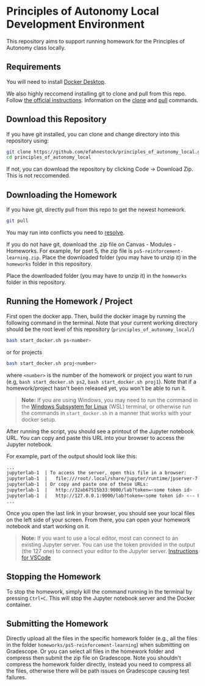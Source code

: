 # Principles of Autonomy Local Development Environment
This repository aims to support running homework for the Principles of Autonomy class locally.

## Requirements
You will need to install [Docker Desktop](https://www.docker.com/products/docker-desktop/).

We also highly reccomend installing git to clone and pull from this repo. Follow [the official instructions](https://git-scm.com/book/en/v2/Getting-Started-Installing-Git).
Information on the [clone](https://docs.github.com/en/repositories/creating-and-managing-repositories/cloning-a-repository) and [pull](https://www.atlassian.com/git/tutorials/syncing/git-pull) commands.

## Download this Repository
If you have git installed, you can clone and change directory into this repository using:
```bash
git clone https://github.com/efahnestock/principles_of_autonomy_local.git
cd principles_of_autonomy_local
```
If not, you can download the repository by clicking Code -> Download Zip. This is not reccomended. 

## Downloading the Homework
If you have git, directly pull from this repo to get the newest homework.
```bash
git pull
```
You may run into conflicts you need to [resolve](https://opensource.com/article/23/4/resolve-git-merge-conflicts).

If you do not have git, download the .zip file on Canvas - Modules - Homeworks. For example, for pset 5, the zip file is `ps5-reinforcement-learning.zip`. Place the downloaded folder (you may have to unzip it) in the `homeworks` folder in this repository.

Place the downloaded folder (you may have to unzip it) in the `homeworks` folder in this repository.

## Running the Homework / Project
First open the docker app. Then, build the docker image by running the following command in the terminal. Note that your current working directory should be the root level of this repository (`principles_of_autonomy_local/`)
```bash
bash start_docker.sh ps<number>
```
or for projects
```bash
bash start_docker.sh proj<number>
```
where `<number>` is the number of the homework or project you want to run (e.g, `bash start_docker.sh ps2`, `bash start_docker.sh proj1`). Note that if a homework/project hasn't been released yet, you won't be able to run it.

> **Note:** If you are using Windows, you may need to run the command in the [Windows Subsystem for Linux](https://learn.microsoft.com/en-us/windows/wsl/) (WSL) terminal, or otherwise run the commands in `start_docker.sh` in a manner that works with your docker setup.

After running the script, you should see a printout of the Jupyter notebook URL. You can copy and paste this URL into your browser to access the Jupyter notebook.

For example, part of the output should look like this: 
```bash
...
jupyterlab-1  | To access the server, open this file in a browser:
jupyterlab-1  |   file:///root/.local/share/jupyter/runtime/jpserver-7-open.html
jupyterlab-1  | Or copy and paste one of these URLs:
jupyterlab-1  |   http://32ab67515b33:9000/lab?token=<some token id>
jupyterlab-1  |   http://127.0.0.1:9000/lab?token=<some token id> <-- USE THIS LINK
...
```
Once you open the last link in your browser, you should see your local files on the left side of your screen. From there, you can open your homework notebook and start working on it.

> **Note:** If you want to use a local editor, most can connect to an existing Jupyter server. You can use the token provided in the output (the 127 one) to connect your editor to the Jupyter server. [Instructions for VSCode](https://code.visualstudio.com/docs/datascience/jupyter-kernel-management#_existing-jupyter-server)

## Stopping the Homework
To stop the homework, simply kill the command running in the terminal by pressing `Ctrl+C`. This will stop the Jupyter notebook server and the Docker container.

## Submitting the Homework
Directly upload all the files in the specific homework folder (e.g., all the files in the folder `homeworks/ps5-reinforcement-learning`) when submitting on Gradescope. Or you can select all files in the homework folder and compress then submit the zip file on Gradescope. Note you shouldn't compress the homework folder directly, instead you need to compress all the files, otherwise there will be path issues on Gradescope causing test failures.
